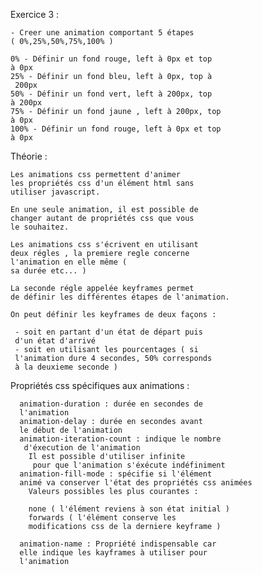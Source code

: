 Exercice 3 :

    - Creer une animation comportant 5 étapes 
    ( 0%,25%,50%,75%,100% )

    0% - Définir un fond rouge, left à 0px et top 
    à 0px
    25% - Définir un fond bleu, left à 0px, top à
     200px
    50% - Définir un fond vert, left à 200px, top 
    à 200px
    75% - Définir un fond jaune , left à 200px, top 
    à 0px
    100% - Définir un fond rouge, left à 0px et top 
    à 0px



Théorie :

    Les animations css permettent d'animer 
    les propriétés css d'un élément html sans 
    utiliser javascript.

    En une seule animation, il est possible de 
    changer autant de propriétés css que vous 
    le souhaitez.

    Les animations css s'écrivent en utilisant 
    deux régles , la premiere regle concerne 
    l'animation en elle même (
    sa durée etc... )

    La seconde régle appelée keyframes permet 
    de définir les différentes étapes de l'animation.

    On peut définir les keyframes de deux façons :

     - soit en partant d'un état de départ puis 
     d'un état d'arrivé
     - soit en utilisant les pourcentages ( si 
     l'animation dure 4 secondes, 50% corresponds 
     à la deuxieme seconde )


   Propriétés css spécifiques aux animations :

      animation-duration : durée en secondes de 
      l'animation
      animation-delay : durée en secondes avant 
      le début de l'animation
      animation-iteration-count : indique le nombre
       d'éxecution de l'animation
        Il est possible d'utiliser infinite
         pour que l'animation s'éxécute indéfiniment
      animation-fill-mode : spécifie si l'élément 
      animé va conserver l'état des propriétés css animées
        Valeurs possibles les plus courantes :

        none ( l'élément reviens à son état initial )
        forwards ( l'élément conserve les 
        modifications css de la derniere keyframe )

      animation-name : Propriété indispensable car 
      elle indique les kayframes à utiliser pour 
      l'animation
